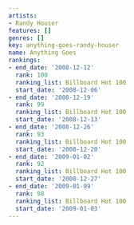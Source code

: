 ```yaml
---
artists:
- Randy Houser
features: []
genres: []
key: anything-goes-randy-houser
name: Anything Goes
rankings:
- end_date: '2008-12-12'
  rank: 100
  ranking_list: Billboard Hot 100
  start_date: '2008-12-06'
- end_date: '2008-12-19'
  rank: 99
  ranking_list: Billboard Hot 100
  start_date: '2008-12-13'
- end_date: '2008-12-26'
  rank: 93
  ranking_list: Billboard Hot 100
  start_date: '2008-12-20'
- end_date: '2009-01-02'
  rank: 92
  ranking_list: Billboard Hot 100
  start_date: '2008-12-27'
- end_date: '2009-01-09'
  rank: 98
  ranking_list: Billboard Hot 100
  start_date: '2009-01-03'
---
```


